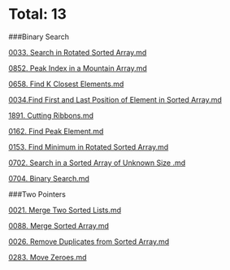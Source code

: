 # Total: 13

###Binary Search

[0033. Search in Rotated Sorted Array.md](problems/0033.%20Search%20in%20Rotated%20Sorted%20Array.md)

[0852. Peak Index in a Mountain Array.md](problems/0852.%20Peak%20Index%20in%20a%20Mountain%20Array.md)

[0658. Find K Closest Elements.md](problems/0658.%20Find%20K%20Closest%20Elements.md)

[0034.Find First and Last Position of Element in Sorted Array.md](problems/0034.Find%20First%20and%20Last%20Position%20of%20Element%20in%20Sorted%20Array.md)

[1891. Cutting Ribbons.md](problems/1891.%20Cutting%20Ribbons.md)

[0162. Find Peak Element.md](problems/0162.%20Find%20Peak%20Element.md)

[0153. Find Minimum in Rotated Sorted Array.md](problems/0153.%20Find%20Minimum%20in%20Rotated%20Sorted%20Array.md)

[0702. Search in a Sorted Array of Unknown Size .md](problems/0702.%20Search%20in%20a%20Sorted%20Array%20of%20Unknown%20Size%20.md)

[0704. Binary Search.md](problems/0704.%20Binary%20Search.md)

###Two Pointers

[0021. Merge Two Sorted Lists.md](problems/0021.%20Merge%20Two%20Sorted%20Lists.md)

[0088. Merge Sorted Array.md](problems/0088.%20Merge%20Sorted%20Array.md)

[0026. Remove Duplicates from Sorted Array.md](problems/0026.%20Remove%20Duplicates%20from%20Sorted%20Array.md)

[0283. Move Zeroes.md](problems/0283.%20Move%20Zeroes.md)

